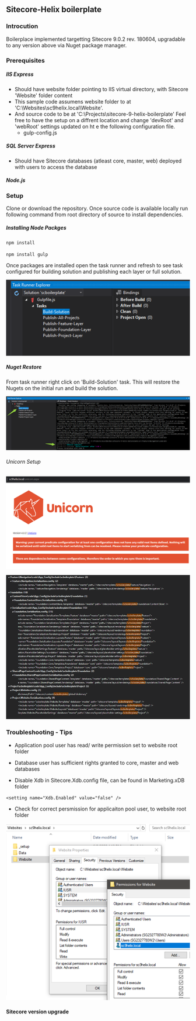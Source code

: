 ## Sitecore-Helix boilerplate  

### Introcution

Boilerplace implemented targetting Sitecore 9.0.2 rev. 180604, upgradable to any version above via Nuget package manager.

### Prerequisites

##### IIS Express
  * Should have website folder pointing to IIS virtual directory, with Sitecore 'Website' folder content
  * This sample code assumens website folder to at 'C:\Websites\sc9helix.local\Website'. 
  * And source code to be at 'C:\Projects\sitecore-9-helix-boilerplate'
    Feel free to have the setup on a diffrent location and change 'devRoot' and 'webRoot' settings updated on ht e the following configuration file.
    * gulp-config.js

##### SQL Server Express 
  * Should have Sitecore databases (atleast core, master, web) deployed with users to access the database

##### Node.js

### Setup

Clone or download the repository. Once source code is available locally run following command from root directory of source to install dependencies.

##### Installing Node Packges
```
npm install

npm install gulp
```

Once packages are installed open the task runner and refresh to see task configured for building solution and publishing each layer or full solution.

![Task Runner](docs/images/task-runner.png)

##### Nuget Restore

From task runner right click on 'Build-Solution' task. This will restore the Nugets on the initial run and build the solution.

![Build Task Complete](docs/images/build-task-complete.png)



###### Unicorn Setup

![Unicorn Error](docs/images/unicorn-error.png)

![Default Paths Unicron](docs/images/default-paths-unicron.png)


### Troubleshooting - Tips

* Application pool user has read/ write permission set to website root folder

* Database user has sufficient rights granted to core, master and web databases

* Disable Xdb in Sitecore.Xdb.config  file, can be found in Marketing.xDB  folder

```
<setting name="Xdb.Enabled" value="false" />
```

* Check for correct persmission for applicaiton pool user, to website root folder

![Webroot Permissions](docs/images/webroot-permissions.png)

#### Sitecore version upgrade